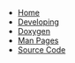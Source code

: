 <!--
Copyright 2016 The Crashpad Authors. All rights reserved.

Licensed under the Apache License, Version 2.0 (the "License");
you may not use this file except in compliance with the License.
You may obtain a copy of the License at

    http://www.apache.org/licenses/LICENSE-2.0

Unless required by applicable law or agreed to in writing, software
distributed under the License is distributed on an "AS IS" BASIS,
WITHOUT WARRANTIES OR CONDITIONS OF ANY KIND, either express or implied.
See the License for the specific language governing permissions and
limitations under the License.
-->

* [Home](/README.md)
* [Developing](/doc/developing.md)
* [Doxygen](https://crashpad.chromium.org/doxygen/)
* [Man Pages](https://crashpad.chromium.org/man/)
* [Source Code](https://chromium.googlesource.com/crashpad/crashpad/)
